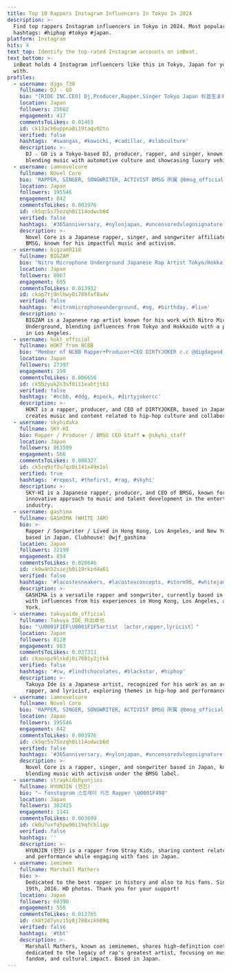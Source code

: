 ```yaml
---
title: Top 10 Rappers Instagram Influencers In Tokyo In 2024
description: >-
  Find top rappers Instagram influencers in Tokyo in 2024. Most popular
  hashtags: #hiphop #tokyo #japan.
platform: Instagram
hits: 4
text_top: Identify the top-rated Instagram accounts on inBeat.
text_bottom: >-
  inBeat holds 4 Instagram influencers like this in Tokyo, Japan for you to work
  with.
profiles:
  - username: djgo_730
    fullname: DJ ☆ GO
    bio: "[RIDE INC.CEO] Dj,Producer,Rapper,Singer Tokyo Japan 杉並生まれ今も杉並 \U0001F698 BMW 650i Gran Coupe '76 Cadillac Eldorado Vert \U0001F4F7 iPhone SE2 EOS 5DmarkⅣ,7DmarkⅡ 車\U0001F499南国"
    location: Japan
    followers: 25662
    engagement: 417
    commentsToLikes: 0.01463
    id: ck13ack6uppna0i19taqv02to
    verified: false
    hashtags: '#swangas, #kowichi, #cadillac, #slabculture'
    description: >-
      DJ ☆ GO is a Tokyo-based DJ, producer, rapper, and singer, known for
      blending music with automotive culture and showcasing luxury vehicles.
  - username: iamnovelcore
    fullname: Novel Core
    bio: 'RAPPER, SINGER, SONGWRITER, ACTIVIST BMSG 所属 @bmsg_official'
    location: Japan
    followers: 195546
    engagement: 842
    commentsToLikes: 0.003976
    id: ck5qc5s75ozqh0i114odwcb6d
    verified: false
    hashtags: '#365anniversary, #nylonjapan, #uncensoredvlogosignature, #valentino'
    description: >-
      Novel Core is a Japanese rapper, singer, and songwriter affiliated with
      BMSG, known for his impactful music and activism.
  - username: bigzam0118
    fullname: BIGZAM
    bio: "Nitro Microphone Underground Japanese Rap Artist Tokyo/Hokkaido, JAPAN \U0001F1EF\U0001F1F5 Los Angeles, USA \U0001F1FA\U0001F1F8 IG:@nitromicrophoneunderground"
    location: Japan
    followers: 8067
    engagement: 605
    commentsToLikes: 0.013932
    id: ckap7tj9nlhwy0i789faf8a4v
    verified: false
    hashtags: '#nitromicrophoneunderground, #og, #birthday, #live'
    description: >-
      BIGZAM is a Japanese rap artist known for his work with Nitro Microphone
      Underground, blending influences from Tokyo and Hokkaido with a presence
      in Los Angeles.
  - username: hokt_official
    fullname: HOKT from NCBB
    bio: "Member of NCBB Rapper•Producer•CEO DIRTYJOKER c.c @digdagood @ginrhymes @chillindahouse @chill_bkk Twitter☞ HOKT_OFFICIAL YouTube channel \U0001F3ACHOKTV\U0001F3A5"
    location: Japan
    followers: 27397
    engagement: 199
    commentsToLikes: 0.006656
    id: ck5bzyuk2s3sf0i11eabtjt61
    verified: false
    hashtags: '#ncbb, #ddg, #spock, #dirtyjokercc'
    description: >-
      HOKT is a rapper, producer, and CEO of DIRTYJOKER, based in Japan. He
      creates music and content related to hip-hop culture and collaborations.
  - username: skyhidaka
    fullname: SKY-HI
    bio: Rapper / Producer / BMSG CEO Staff ▶︎ @skyhi_staff
    location: Japan
    followers: 863599
    engagement: 566
    commentsToLikes: 0.006327
    id: ck5zq9zf2u7qz0i141x49x1ol
    verified: true
    hashtags: '#repost, #thefirst, #rag, #skyhi'
    description: >-
      SKY-HI is a Japanese rapper, producer, and CEO of BMSG, known for his
      innovative approach to music and talent development in the entertainment
      industry.
  - username: gashima
    fullname: GASHIMA (WHITE JAM)
    bio: >-
      Rapper / Songwriter / Lived in Hong Kong, Los Angeles, and New York. Now
      based in Japan. Clubhouse: @wjf_gashima
    location: Japan
    followers: 22199
    engagement: 854
    commentsToLikes: 0.028646
    id: ck0w4n52szejb0i19rkzd4a61
    verified: false
    hashtags: '#lacostesneakers, #lacostexconcepts, #storm96, #whitejam'
    description: >-
      GASHIMA is a versatile rapper and songwriter, currently based in Japan,
      with influences from his experiences in Hong Kong, Los Angeles, and New
      York.
  - username: takuyaide_official
    fullname: Takuya IDE 井出卓也
    bio: "\U0001F1EF\U0001F1F5artist ［actor,rapper,lyricist］"
    location: Japan
    followers: 8128
    engagement: 983
    commentsToLikes: 0.037311
    id: ckaospz9lskdj0i7801y2jtk4
    verified: false
    hashtags: '#cw, #lindtchocolates, #blackstar, #hiphop'
    description: >-
      Takuya Ide is a Japanese artist, recognized for his work as an actor,
      rapper, and lyricist, exploring themes in hip-hop and performance art.
  - username: iamnovelcore
    fullname: Novel Core
    bio: 'RAPPER, SINGER, SONGWRITER, ACTIVIST BMSG 所属 @bmsg_official'
    location: Japan
    followers: 195546
    engagement: 842
    commentsToLikes: 0.003976
    id: ck5qc5s75ozqh0i114odwcb6d
    verified: false
    hashtags: '#365anniversary, #nylonjapan, #uncensoredvlogosignature, #valentino'
    description: >-
      Novel Core is a rapper, singer, and songwriter based in Japan, known for
      blending music with activism under the BMSG label.
  - username: straykidshyunjins
    fullname: HYUNJIN (현진)
    bio: "— fɑnstɑgrɑm 스트레이 키즈 Rapper \U0001F498"
    location: Japan
    followers: 302425
    engagement: 1141
    commentsToLikes: 0.003699
    id: ck0u7uxfq5pw90i19qfcbligp
    verified: false
    hashtags: ''
    description: >-
      HYUNJIN (현진) is a rapper from Stray Kids, sharing content related to music
      and performance while engaging with fans in Japan.
  - username: ieminem
    fullname: Marshall Mathers
    bio: >-
      Dedicated to the best rapper in history and also to his fans. Since March
      19th, 2016. HD photos. Thank you for your support!
    location: Japan
    followers: 60390
    engagement: 556
    commentsToLikes: 0.013765
    id: ck8t2d7ynz15y0j780xikh09q
    verified: false
    hashtags: '#tbt'
    description: >-
      Marshall Mathers, known as ieminemen, shares high-definition content
      dedicated to the legacy of rap's greatest artist, focusing on music,
      fandom, and cultural impact. Based in Japan.
---
```


